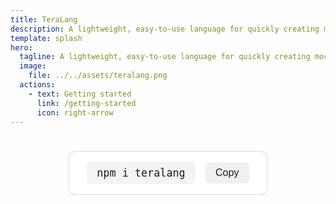 ```yaml
---
title: TeraLang
description: A lightweight, easy-to-use language for quickly creating mock APIs and mock backends for frontend development
template: splash
hero:
  tagline: A lightweight, easy-to-use language for quickly creating mock APIs and mock backends for frontend development
  image:
    file: ../../assets/teralang.png
  actions:
    - text: Getting started
      link: /getting-started
      icon: right-arrow
---
```


<style>
.install-box {
  display: flex;
  align-items: center;
  justify-content: center;
  gap: 1rem;
  margin: 2.5rem auto 1.5rem;
  font-family: ui-monospace, monospace;
  font-size: 1.1rem;
  padding: 1rem 1.75rem;
  border-radius: 10px;
  width: fit-content;
  transition: background-color 0.3s ease, color 0.3s ease;
}

.install-box code {
  padding: 0.5rem 1rem;
  border-radius: 6px;
  font-size: 1.05rem;
  transition: background-color 0.3s ease, color 0.3s ease;
}

.install-box button {
  border: none;
  padding: 0.5rem 1rem;
  font-size: 1rem;
  border-radius: 6px;
  cursor: pointer;
  transition: background-color 0.2s ease;
  min-width: 70px; /* Fix the width of the button */
  text-align: center; /* Ensure the text is centered */
}

@media (prefers-color-scheme: dark) {
  .install-box {
    background-color: #1e1e1e;
    color: #cdd6f4;
    box-shadow: 0 0 0 1px #333;
  }

  .install-box code {
    background-color: #2a2a2a;
    color: #cdd6f4;
  }

  .install-box button {
    background-color: #3a3a3a;
    color: #cdd6f4;
  }
}

@media (prefers-color-scheme: light) {
  .install-box {
    background-color: #ffffff;
    color: #1a1a1a;
    box-shadow: 0 0 0 1px #ddd;
  }

  .install-box code {
    background-color: #f4f4f4;
    color: #1a1a1a;
  }

  .install-box button {
    background-color: #f0f0f0;
    color: #1a1a1a;
  }

  .install-box button:hover {
    background-color: #e0e0e0;
  }
}

</style>

<div class="install-box">
  <code>npm i teralang</code>
  <button onclick="navigator.clipboard.writeText('npm i teralang').then(() => {
    const btn = this;
    btn.innerText = 'Copied!';
    setTimeout(() => btn.innerText = 'Copy', 2000);
  })">Copy</button>
</div>
